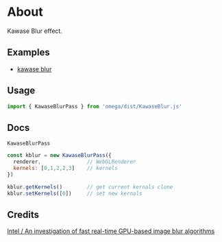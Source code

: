 # About

Kawase Blur effect.



## Examples

- [kawase blur](../../ex/kawase-blur/)



## Usage

```js
import { KawaseBlurPass } from 'omega/dist/KawaseBlur.js'
```



## Docs

`KawaseBlurPass`

```js
const kblur = new KawaseBlurPass({ 
  renderer,               // WebGLRenderer
  kernels: [0,1,2,2,3]    // kernels
})

kblur.getKernels()        // get current kernals clone
kblur.setKernels([0])     // set new kernals
```



## Credits

[Intel / An investigation of fast real-time GPU-based image blur algorithms](https://software.intel.com/content/www/us/en/develop/blogs/an-investigation-of-fast-real-time-gpu-based-image-blur-algorithms.html)